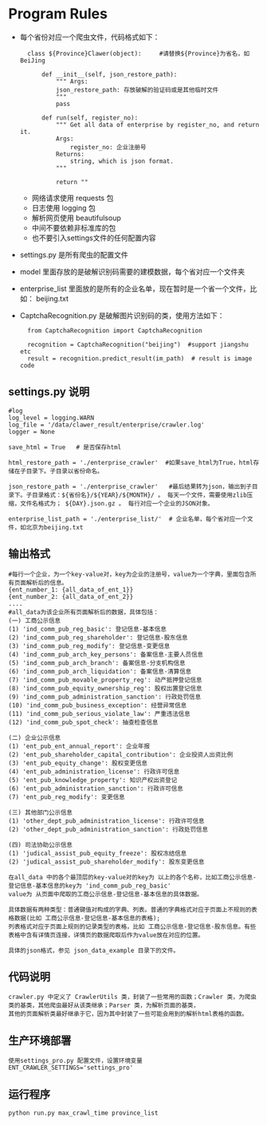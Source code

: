 # Program Rules

- 每个省份对应一个爬虫文件，代码格式如下：

        class ${Province}Clawer(object):     #请替换${Province}为省名，如BeiJing
        
            def __init__(self, json_restore_path):
                """ Args:
                json_restore_path: 存放破解的验证码或是其他临时文件
                """
                pass

            def run(self, register_no):
                """ Get all data of enterprise by register_no, and return it.
                Args:
                    register_no: 企业注册号
                Returns:
                    string, which is json format.
                """
                
                return ""

    - 网络请求使用 requests 包
    - 日志使用 logging 包
    - 解析网页使用 beautifulsoup
    - 中间不要依赖非标准库的包
    - 也不要引入settings文件的任何配置内容
            
- settings.py 是所有爬虫的配置文件
- model 里面存放的是破解识别码需要的建模数据，每个省对应一个文件夹
- enterprise_list 里面放的是所有的企业名单，现在暂时是一个省一个文件，比如： beijing.txt
- CaptchaRecognition.py 是破解图片识别码的类，使用方法如下：

        from CaptchaRecognition import CaptchaRecognition
    
        recognition = CaptchaRecognition("beijing")  #support jiangshu etc
        result = recognition.predict_result(im_path)  # result is image code


## settings.py 说明


	#log
	log_level = logging.WARN
	log_file = '/data/clawer_result/enterprise/crawler.log'
	logger = None

	save_html = True   # 是否保存html

	html_restore_path = './enterprise_crawler'  #如果save_html为True，html存储在子目录下。子目录以省份命名。

	json_restore_path = './enterprise_crawler'   #最后结果转为json，输出到子目录下。子目录格式：${省份名}/${YEAR}/${MONTH}/ 。 每天一个文件，需要使用zlib压缩，文件名格式为； ${DAY}.json.gz 。 每行对应一个企业的JSON对象。

	enterprise_list_path = './enterprise_list/'  # 企业名单，每个省对应一个文件，如北京为beijing.txt

## 输出格式
    #每行一个企业，为一个key-value对，key为企业的注册号，value为一个字典，里面包含所有页面解析后的信息。
    {ent_number_1: {all_data_of_ent_1}}
    {ent_number_2: {all_data_of_ent_2}}
    ....
    #all_data为该企业所有页面解析后的数据，具体包括：
    (一) 工商公示信息
    (1) 'ind_comm_pub_reg_basic': 登记信息-基本信息
    (2) 'ind_comm_pub_reg_shareholder': 登记信息-股东信息
    (3) 'ind_comm_pub_reg_modify': 登记信息-变更信息
    (4) 'ind_comm_pub_arch_key_persons': 备案信息-主要人员信息
    (5) 'ind_comm_pub_arch_branch': 备案信息-分支机构信息
    (6) 'ind_comm_pub_arch_liquidation': 备案信息-清算信息
    (7) 'ind_comm_pub_movable_property_reg': 动产抵押登记信息
    (8) 'ind_comm_pub_equity_ownership_reg': 股权出置登记信息
    (9) 'ind_comm_pub_administration_sanction': 行政处罚信息
    (10) 'ind_comm_pub_business_exception': 经营异常信息
    (11) 'ind_comm_pub_serious_violate_law': 严重违法信息
    (12) 'ind_comm_pub_spot_check': 抽查检查信息

    (二) 企业公示信息
    (1) 'ent_pub_ent_annual_report': 企业年报
    (2) 'ent_pub_shareholder_capital_contribution': 企业投资人出资比例
    (3) 'ent_pub_equity_change': 股权变更信息
    (4) 'ent_pub_administration_license': 行政许可信息
    (5) 'ent_pub_knowledge_property': 知识产权出资登记
    (6) 'ent_pub_administration_sanction': 行政许可信息
    (7) 'ent_pub_reg_modify': 变更信息
    
    (三) 其他部门公示信息
    (1) 'other_dept_pub_administration_license': 行政许可信息
    (2) 'other_dept_pub_administration_sanction': 行政处罚信息

    (四) 司法协助公示信息
    (1) 'judical_assist_pub_equity_freeze': 股权冻结信息
    (2) 'judical_assist_pub_shareholder_modify': 股东变更信息

    在all_data 中的各个最顶层的key-value对的key为 以上的各个名称，比如工商公示信息-登记信息-基本信息的key为 'ind_comm_pub_reg_basic'  
    value为 从页面中爬取的工商公示信息-登记信息-基本信息的具体数据。

    具体数据有两种类型：普通键值对构成的字典、列表。普通的字典格式对应于页面上不规则的表格数据(比如 工商公示信息-登记信息-基本信息的表格);  
    列表格式对应于页面上规则的记录类型的表格，比如 工商公示信息-登记信息-股东信息。有些表格中含有详情页连接，详情页的数据爬取后作为value放在对应的位置。
    
    具体的json格式，参见 json_data_example 目录下的文件。

## 代码说明
    crawler.py 中定义了 CrawlerUtils 类，封装了一些常用的函数；Crawler 类，为爬虫类的基类，其他爬虫最好从该类继承；Parser 类，为解析页面的基类，
    其他的页面解析类最好继承于它，因为其中封装了一些可能会用到的解析html表格的函数。


## 生产环境部署
    使用settings_pro.py 配置文件，设置环境变量  ENT_CRAWLER_SETTINGS='settings_pro'

## 运行程序
    python run.py max_crawl_time province_list
